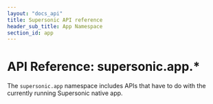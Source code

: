 ```yaml
---
layout: "docs_api"
title: Supersonic API reference
header_sub_title: App Namespace
section_id: app
---
```


# API Reference: supersonic.app.*

The `supersonic.app` namespace includes APIs that have to do with the currently running Supersonic native app.
